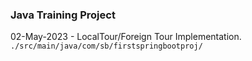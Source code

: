 ### Java Training Project

02-May-2023 - LocalTour/Foreign Tour Implementation.<br/>
`./src/main/java/com/sb/firstspringbootproj/`
